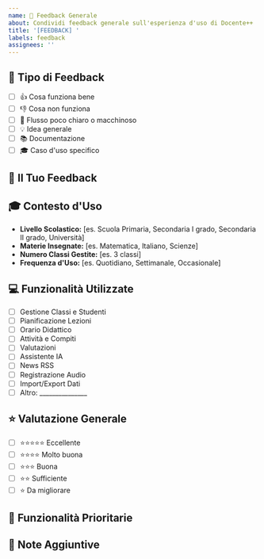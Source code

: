 ```yaml
---
name: 💬 Feedback Generale
about: Condividi feedback generale sull'esperienza d'uso di Docente++
title: '[FEEDBACK] '
labels: feedback
assignees: ''
---
```


## 💬 Tipo di Feedback
<!-- Seleziona il tipo di feedback che vuoi condividere -->
- [ ] 👍 Cosa funziona bene
- [ ] 👎 Cosa non funziona
- [ ] 🤔 Flusso poco chiaro o macchinoso
- [ ] 💡 Idea generale
- [ ] 📚 Documentazione
- [ ] 🎓 Caso d'uso specifico

## 📝 Il Tuo Feedback
<!-- Descrivi il tuo feedback in dettaglio -->

## 🎓 Contesto d'Uso
<!-- Opzionale: aiutaci a capire meglio il contesto -->
- **Livello Scolastico:** [es. Scuola Primaria, Secondaria I grado, Secondaria II grado, Università]
- **Materie Insegnate:** [es. Matematica, Italiano, Scienze]
- **Numero Classi Gestite:** [es. 3 classi]
- **Frequenza d'Uso:** [es. Quotidiano, Settimanale, Occasionale]

## 💻 Funzionalità Utilizzate
<!-- Quali funzionalità usi di più? -->
- [ ] Gestione Classi e Studenti
- [ ] Pianificazione Lezioni
- [ ] Orario Didattico
- [ ] Attività e Compiti
- [ ] Valutazioni
- [ ] Assistente IA
- [ ] News RSS
- [ ] Registrazione Audio
- [ ] Import/Export Dati
- [ ] Altro: _______________

## ⭐ Valutazione Generale
<!-- Come valuteresti l'app nel complesso? -->
- [ ] ⭐⭐⭐⭐⭐ Eccellente
- [ ] ⭐⭐⭐⭐ Molto buona
- [ ] ⭐⭐⭐ Buona
- [ ] ⭐⭐ Sufficiente
- [ ] ⭐ Da migliorare

## 🚀 Funzionalità Prioritarie
<!-- Quali funzionalità vorresti vedere implementate per prime? -->

## 📝 Note Aggiuntive
<!-- Aggiungi qualsiasi altra informazione che ritieni utile -->
